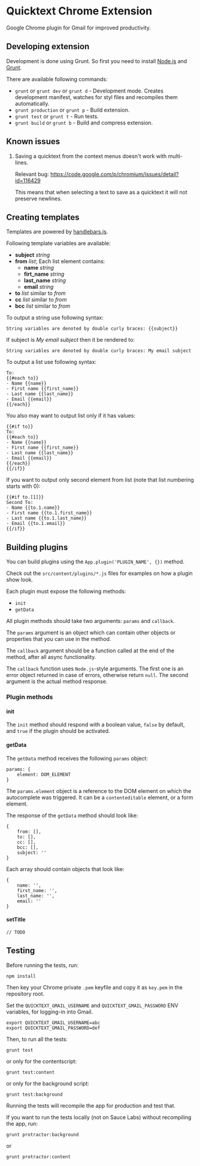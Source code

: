 Quicktext Chrome Extension
==========================

Google Chrome plugin for Gmail for improved productivity.


Developing extension
--------------------

Development is done using Grunt. So first you need to install [Node.js](http://nodejs.org/) and [Grunt](http://gruntjs.com/).

There are available following commands:

* `grunt` or `grunt dev` or `grunt d` - Development mode. Creates development manifest, watches for styl files and recompiles them automatically.
* `grunt production` or `grunt p` - Build extension.
* `grunt test` or `grunt t` - Run tests.
* `grunt build` or `grunt b` - Build and compress extension.

Known issues
------------

1. Saving a quicktext from the context menus doesn't work with multi-lines.

   Relevant bug: https://code.google.com/p/chromium/issues/detail?id=116429

   This means that when selecting a text to save as a quicktext it will not preserve newlines.

Creating templates
------------------

Templates are powered by [handlebars.js](http://handlebarsjs.com/).

Following template variables are available:
* **subject** _string_
* **from** _list_; Each list element contains:
  * **name** _string_
  * **firt_name** _string_
  * **last_name** _string_
  * **email** _string_
* **to** _list_ similar to _from_
* **cc** _list_ similar to _from_
* **bcc** _list_ similar to _from_

To output a string use following syntax:
```
String variables are denoted by double curly braces: {{subject}}
```

If subject is _My email subject_ then it be rendered to:
```
String variables are denoted by double curly braces: My email subject
```

To output a list use following syntax:
```
To:
{{#each to}}
- Name {{name}}
- First name {{first_name}}
- Last name {{last_name}}
- Email {{email}}
{{/each}}
```

You also may want to output list only if it has values:
```
{{#if to}}
To:
{{#each to}}
- Name {{name}}
- First name {{first_name}}
- Last name {{last_name}}
- Email {{email}}
{{/each}}
{{/if}}
```

If you want to output only second element from list (note that list numbering starts with 0):
```
{{#if to.[1]}}
Second To:
- Name {{to.1.name}}
- First name {{to.1.first_name}}
- Last name {{to.1.last_name}}
- Email {{to.1.email}}
{{/if}}
```

Building plugins
----------------

You can build plugins using the `App.plugin('PLUGIN_NAME', {})` method.

Check out the `src/content/plugins/*.js` files for examples on how a plugin show look.

Each plugin must expose the following methods:

* `init`
* `getData`

All plugin methods should take two arguments: `params` and `callback`.

The `params` argument is an object which can contain other objects or properties that you can use in the method.

The `callback` argument should be a function called at the end of the method, after all async functionality.

The `callback` function uses `Node.js`-style arguments. The first one is an error object returned in case of errors, otherwise return `null`. The second argument is the actual method response.

### Plugin methods

#### init

The `init` method should respond with a boolean value, `false` by default, and `true` if the plugin should be activated.

#### getData

The `getData` method receives the following `params` object:

```
params: {
    element: DOM_ELEMENT
}
```

The `params.element` object is a reference to the DOM element on which the autocomplete was triggered. It can be a `contenteditable` element, or a form element.

The response of the `getData` method should look like:

```
{
    from: [],
    to: [],
    cc: [],
    bcc: [],
    subject: ''
}
```

Each array should contain objects that look like:

```
{
    name: '',
    first_name: '',
    last_name: '',
    email: ''
}
```

#### setTitle

```
// TODO
```

Testing
-------

Before running the tests, run:

```
npm install
```

Then key your Chrome private `.pem` keyfile and copy it as `key.pem` in the repository root.

Set the `QUICKTEXT_GMAIL_USERNAME` and `QUICKTEXT_GMAIL_PASSWORD` ENV variables, for logging-in into Gmail.

```
export QUICKTEXT_GMAIL_USERNAME=abc
export QUICKTEXT_GMAIL_PASSWORD=def
```

Then, to run all the tests:

```
grunt test
```

or only for the contentscript:

```
grunt test:content
```

or only for the background script:

```
grunt test:background
```

Running the tests will recompile the app for production and test that.

If you want to run the tests locally (not on Sauce Labs) without recompiling the app, run:

```
grunt protractor:background
```

or

```
grunt protractor:content
```
